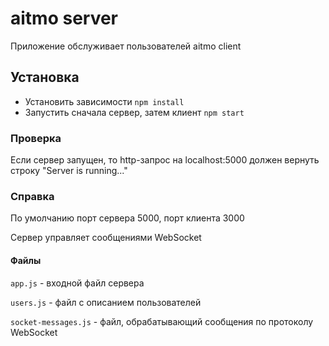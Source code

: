 # aitmo server
Приложение обслуживает пользователей aitmo client

## Установка
- Установить зависимости `npm install`
- Запустить сначала сервер, затем клиент `npm start`

### Проверка
Если сервер запущен, то http-запрос на localhost:5000 должен вернуть строку "Server is running..." 

### Справка
По умолчанию порт сервера 5000, порт клиента 3000

Сервер управляет сообщениями WebSocket

#### Файлы
`app.js` - входной файл сервера

`users.js` - файл с описанием пользователей

`socket-messages.js` - файл, обрабатывающий сообщения по протоколу WebSocket 
